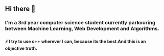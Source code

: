 ## Hi there 👋

### I'm a 3rd year computer science student currently parkouring between Machine Learning, Web Development and Algorithms. 
### 
#### ⚡ I try to use c++ wherever I can, because its the best.And this is an objective truth.

<!--
**Revolyssup/Revolyssup** is a ✨ _special_ ✨ repository because its `README.md` (this file) appears on your GitHub profile.

Here are some ideas to get you started:

- 🔭 I’m currently working on ...
- 🌱 I’m currently learning ...
- 👯 I’m looking to collaborate on ...
- 🤔 I’m looking for help with ...
- 💬 Ask me about ...
- 📫 How to reach me: ...
- 😄 Pronouns: ...
-  ...
-->
